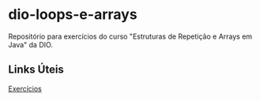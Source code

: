 # dio-loops-e-arrays
Repositório para exercícios do curso "Estruturas de Repetição e Arrays em Java" da DIO.

## Links Úteis

[Exercícios](https://wiki.python.org.br/EstruturaDeRepeticao)